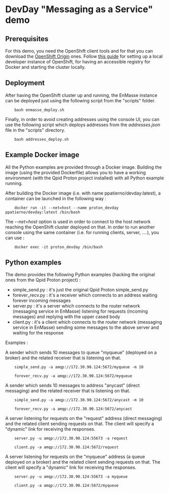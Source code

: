 # DevDay "Messaging as a Service" demo

## Prerequisites

For this demo, you need the OpenShift client tools and for that you can download the [OpenShift Origin](https://github.com/openshift/origin/releases) ones.
Follow [this guide](https://github.com/openshift/origin/blob/master/docs/cluster_up_down.md) for setting up a local developer instance of OpenShift, for having an accessible registry for Docker and starting the cluster locally.

## Deployment

After having the OpenShift cluster up and running, the EnMasse instance can be deployed just using the following script from the "scripts" folder.

        bash enmasse_deploy.sh

Finally, in order to avoid creating addresses using the console UI, you can use the following script which deploys addresses from the _addresses.json_ file in the "scripts" directory.

        bash addresses_deploy.sh

## Example Docker image

All the Python examples are provided through a Docker image. Building the image (using the provided Dockerfile) allows you to have a working environment (with the Qpid Proton project installed) with all Python example running.

After building the Docker image (i.e. with name ppatierno/devday:latest), a container can be launched in the following way :

        docker run -it --net=host --name proton_devday ppatierno/devday:latest /bin/bash

The _--net=host_ option is used in order to connect to the host network reaching the OpenShift cluster deployed on that.
In order to run another console using the same container (i.e. for running clients, server, ....), you can use :

        docker exec -it proton_devday /bin/bash

## Python examples

The demo provides the following Python examples (hacking the original ones from the Qpid Proton project) :

* simple_send.py : it's just the original Qpid Proton simple_send.py
* forever_recv.py : it's a receiver which connects to an address waiting forever incoming messages
* server.py : it's a server which connects to the router network (messaging service in EnMasse) listening for requests (incoming messages) and replying with the upper cased body
* client.py : it's a client which connects to the router network (messaging service in EnMasse) sending some messages to the above server and waiting for the response

Examples :

A sender which sends 10 messages to queue "myqueue" (deployed on a broker) and the related receiver that is listening on that.

        simple_send.py -a amqp://172.30.90.124:5672/myqueue -m 10

        forever_recv.py -a amqp://172.30.90.124:5672/myqueue

A sender which sends 10 messages to address "anycast" (direct messaging) and the related receiver that is listening on that.

        simple_send.py -a amqp://172.30.90.124:5672/anycast -m 10

        forever_recv.py -a amqp://172.30.90.124:5672/anycast

A server listening for requests on the "request" address (direct messaging) and the related client sending requests on that. The client will specify a "dynamic" link for receiving the responses.

        server.py -u amqp://172.30.90.124:55673 -a request

        client.py -a amqp://172.30.90.124:5672/request

A server listening for requests on the "myqueue" address (a queue deployed on a broker) and the related client sending requests on that. The client will specify a "dynamic" link for receiving the responses.

        server.py -u amqp://172.30.90.124:55673 -a myqueue

        client.py -a amqp://172.30.90.124:5672/myqueue
